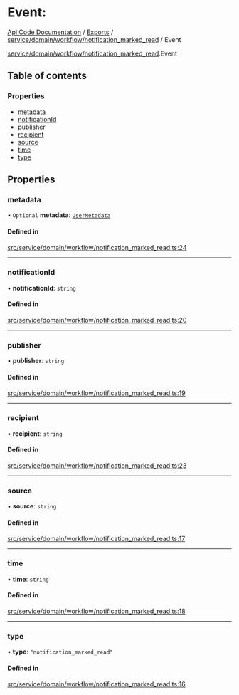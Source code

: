 # Event: 
 
[Api Code Documentation](../README.md) / [Exports](../modules.md) / [service/domain/workflow/notification\_marked\_read](../modules/service_domain_workflow_notification_marked_read.md) / Event

[service/domain/workflow/notification\_marked\_read](../modules/service_domain_workflow_notification_marked_read.md).Event

## Table of contents

### Properties

- [metadata](service_domain_workflow_notification_marked_read.Event.md#metadata)
- [notificationId](service_domain_workflow_notification_marked_read.Event.md#notificationid)
- [publisher](service_domain_workflow_notification_marked_read.Event.md#publisher)
- [recipient](service_domain_workflow_notification_marked_read.Event.md#recipient)
- [source](service_domain_workflow_notification_marked_read.Event.md#source)
- [time](service_domain_workflow_notification_marked_read.Event.md#time)
- [type](service_domain_workflow_notification_marked_read.Event.md#type)

## Properties

### metadata

• `Optional` **metadata**: [`UserMetadata`](../modules/service_domain_metadata.md#usermetadata)

#### Defined in

[src/service/domain/workflow/notification_marked_read.ts:24](https://github.com/openkfw/TruBudget/blob/90402cb/api/src/service/domain/workflow/notification_marked_read.ts#L24)

___

### notificationId

• **notificationId**: `string`

#### Defined in

[src/service/domain/workflow/notification_marked_read.ts:20](https://github.com/openkfw/TruBudget/blob/90402cb/api/src/service/domain/workflow/notification_marked_read.ts#L20)

___

### publisher

• **publisher**: `string`

#### Defined in

[src/service/domain/workflow/notification_marked_read.ts:19](https://github.com/openkfw/TruBudget/blob/90402cb/api/src/service/domain/workflow/notification_marked_read.ts#L19)

___

### recipient

• **recipient**: `string`

#### Defined in

[src/service/domain/workflow/notification_marked_read.ts:23](https://github.com/openkfw/TruBudget/blob/90402cb/api/src/service/domain/workflow/notification_marked_read.ts#L23)

___

### source

• **source**: `string`

#### Defined in

[src/service/domain/workflow/notification_marked_read.ts:17](https://github.com/openkfw/TruBudget/blob/90402cb/api/src/service/domain/workflow/notification_marked_read.ts#L17)

___

### time

• **time**: `string`

#### Defined in

[src/service/domain/workflow/notification_marked_read.ts:18](https://github.com/openkfw/TruBudget/blob/90402cb/api/src/service/domain/workflow/notification_marked_read.ts#L18)

___

### type

• **type**: ``"notification_marked_read"``

#### Defined in

[src/service/domain/workflow/notification_marked_read.ts:16](https://github.com/openkfw/TruBudget/blob/90402cb/api/src/service/domain/workflow/notification_marked_read.ts#L16)
